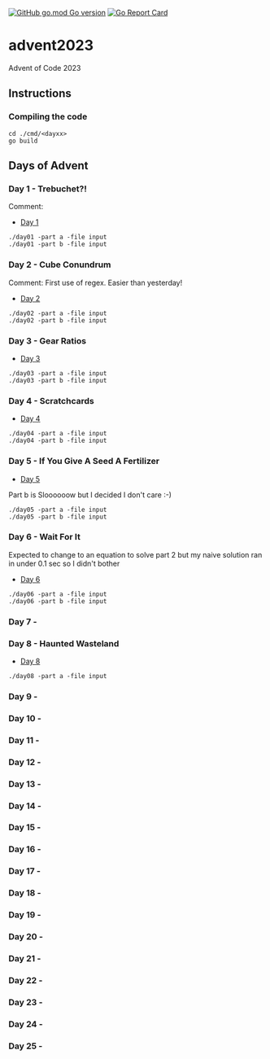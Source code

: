 [![GitHub go.mod Go version](https://img.shields.io/github/go-mod/go-version/notthehoople/AdventofCode-go/?color=blueviolet)](https://golang.org/doc/go1.17) [![Go Report Card](https://goreportcard.com/badge/github.com/notthehoople/AdventofCode-go/advent2023)](https://goreportcard.com/report/github.com/notthehoople/AdventofCode-go/advent2023)

# advent2023
Advent of Code 2023

## Instructions

### Compiling the code

```
cd ./cmd/<dayxx>
go build
```

## Days of Advent

### Day 1 - Trebuchet?!

Comment:

+ [Day 1](cmd/day01/day01.go)

```
./day01 -part a -file input
./day01 -part b -file input
```

### Day 2 - Cube Conundrum

Comment: First use of regex. Easier than yesterday!

+ [Day 2](cmd/day02/day02.go)

```
./day02 -part a -file input
./day02 -part b -file input
```

### Day 3 - Gear Ratios

+ [Day 3](cmd/day03/day03.go)

```
./day03 -part a -file input
./day03 -part b -file input
```

### Day 4 - Scratchcards

+ [Day 4](cmd/day04/day04.go)

```
./day04 -part a -file input
./day04 -part b -file input
```

### Day 5 - If You Give A Seed A Fertilizer

+ [Day 5](cmd/day05/day05.go)

Part b is Sloooooow but I decided I don't care :-)

```
./day05 -part a -file input
./day05 -part b -file input
```

### Day 6 - Wait For It

Expected to change to an equation to solve part 2 but my naive solution ran in under 0.1 sec so I didn't bother

+ [Day 6](cmd/day06/day06.go)

```
./day06 -part a -file input
./day06 -part b -file input
```

### Day 7 -
### Day 8 - Haunted Wasteland

+ [Day 8](cmd/day08/day08.go)

```
./day08 -part a -file input
```

### Day 9 -
### Day 10 -
### Day 11 -
### Day 12 -
### Day 13 -
### Day 14 -
### Day 15 -
### Day 16 -
### Day 17 -
### Day 18 -
### Day 19 -
### Day 20 -
### Day 21 -
### Day 22 - 
### Day 23 - 
### Day 24 - 
### Day 25 -

